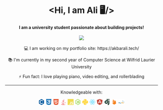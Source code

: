 
<h1 align="center">&ltHi, I am Ali 🖥️/&gt;</h1>
<h4 align="center">I am a university student passionate about building projects!</h2>

<p align="center">
  <img src="https://user-images.githubusercontent.com/91800364/219356288-9f414cc9-46e3-4fb2-9a18-ec4f13f83973.gif" />
</p>

<p align="center">
  💻 I am working on my portfolio site: https://akbarali.tech/
</p>
<p align="center">
  📚 I'm currently in my second year of Computer Science at Wilfrid Laurier University
</p>
<p align="center">
   ⚡ Fun fact: I love playing piano, video editing, and rollerblading
</p>

<hr/>



<p align="center">Knowledgeable with:</p>
<p align="center">
  <img src="https://github.com/devicons/devicon/blob/master/icons/c/c-plain.svg" alt="c" width="20" height="20" /> 
  <img src="https://github.com/devicons/devicon/blob/master/icons/css3/css3-plain.svg" alt="css3" width="20" height="20" />
  <img src="https://github.com/devicons/devicon/blob/master/icons/html5/html5-plain.svg" alt="html5" width="20" height="20" />
  <img src="https://github.com/devicons/devicon/blob/master/icons/java/java-plain.svg" alt="java" width="20" height="20" />
  <img src="https://github.com/devicons/devicon/blob/master/icons/javascript/javascript-plain.svg" alt="javascript" width="20" height="20" />
  <img src="https://github.com/devicons/devicon/blob/master/icons/nodejs/nodejs-plain.svg" alt="nodejs" width="20" height="20" />
  <img src="https://github.com/devicons/devicon/blob/master/icons/python/python-plain.svg" alt="python" width="20" height="20" />
  <img src="https://github.com/devicons/devicon/blob/master/icons/react/react-original.svg" alt="react" width="20" height="20" />
  <img src="https://github.com/devicons/devicon/blob/master/icons/angularjs/angularjs-plain.svg" alt="angular" width="20" height="20" />
  <img src="https://github.com/devicons/devicon/blob/master/icons/django/django-plain.svg" alt="django" width="20" height="20" />
  <img src="https://github.com/devicons/devicon/blob/master/icons/firebase/firebase-plain.svg" alt="firebase" width="20" height="20" />
  <img src="https://github.com/devicons/devicon/blob/master/icons/mysql/mysql-original-wordmark.svg" alt="sql" width="20" height="20" />
</p>
